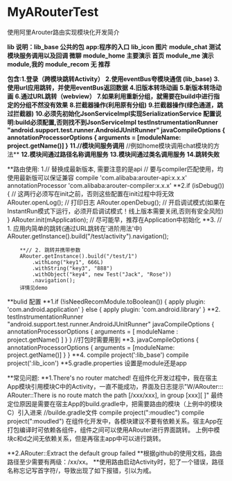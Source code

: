 # MyARouterTest
使用阿里Arouter路由实现模块化开发简介

**lib 说明：lib_base 公共的包**
         **app:程序的入口**
         **lib_icon 图片**
         **module_chat 测试模块服务调用以及回调 微聊**
         **module_home 主要演示 首页**
         **module_me 演示module,我的**
         **module_recom 无 推荐**


**包含:1.登录（跨模块跳转Activity）**
     **2.使用eventBus夸模块通信 (lib_base)**
     **3.使用url应用跳转，并使用eventBus返回数据**
     **4.旧版本转场动画**
     **5.新版本转场动画**
     **6.通过URL跳转（webview）**
     **7.如果利用重新分组，就需要在build中进行指定的分组不然没有效果**
     **8.拦截器操作(利用原有分组)**
     **9.拦截器操作(绿色通道，跳过拦截器)**
     **10.必须先初始化JsonServiceImpl实现SerializationService
        配置说明:build必须配置,否则找不到JsonServiceImpl testInstrumentationRunner "android.support.test.runner.AndroidJUnitRunner"
                     javaCompileOptions {
                         annotationProcessorOptions {
                             arguments = [moduleName: project.getName()]
                         }**
      **11.//模块间服务调用**
        //例如home模块调用chat模块的方法**
      **12.模块间通过路径名称调用服务**
      **13.模块间通过类名调用服务**
      **14.跳转失败**

**路由使用: 1.// 替换成最新版本, 需要注意的是api
         // 要与compiler匹配使用，均使用最新版可以保证兼容
         compile 'com.alibaba:arouter-api:x.x.x'
         annotationProcessor 'com.alibaba:arouter-compiler:x.x.x'
         **2.if (isDebug()) {           // 这两行必须写在init之前，否则这些配置在init过程中将无效
               ARouter.openLog();     // 打印日志
               ARouter.openDebug();   // 开启调试模式(如果在InstantRun模式下运行，必须开启调试模式！线上版本需要关闭,否则有安全风险)
           }
           ARouter.init(mApplication); // 尽可能早，推荐在Application中初始化
        **3.
        // 1. 应用内简单的跳转(通过URL跳转在'进阶用法'中)
        ARouter.getInstance().build("/test/activity").navigation();

        **// 2. 跳转并携带参数
        ARouter.getInstance().build("/test/1")
            .withLong("key1", 666L)
            .withString("key3", "888")
            .withObject("key4", new Test("Jack", "Rose"))
            .navigation();
        详情见demo


**bulid 配置
      **1.if (!isNeedRecomModule.toBoolean()) {
            apply plugin: 'com.android.application'
        } else {
            apply plugin: 'com.android.library'
        }
       **2. testInstrumentationRunner "android.support.test.runner.AndroidJUnitRunner"
                 javaCompileOptions {
                     annotationProcessorOptions {
                         arguments = [ moduleName : project.getName() ]
                     }
                 }
                 //打包时需要用到
        **3. javaCompileOptions {
                      annotationProcessorOptions {
                          arguments = [moduleName: project.getName()]
                      }
                  }
         **4. compile project(':lib_base')
            compile project(':lib_icon')
         **5.gradle.properties 设置是module还是app



**常见问题:
**1.There's no router matched!
在组件化开发过程中，我在宿主App模块引用模块C中的Activity，一直不能成功，界面及日志提示"W/ARouter::: ARouter::There is no route match the path [/xxx/xxx], in group [xxx][ ]"
最终定位原因是需要在宿主App的build.gradle中，把需要路由的模块（上例中的模块C）引入进来
//builde.gradle文件
compile project(":moudlec")
compile project(":moudled")
在组件化开发中，各模块建议不要有依赖关系。宿主App在打包编译时可依赖各组件，组件之间可以使用ARouter进行界面跳转。
上例中模块c和d之间无依赖关系，但是再宿主app中可以进行跳转。

**2.ARouter::Extract the default group failed
**根据github的使用文档，路由路径至少需要有两级：/xx/xx。
**使用路由启动Activity时，犯了一个错误，路径名称忘记写首字符/，导致出现了如下报错，引以为戒。

